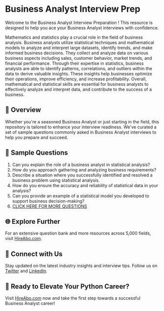 # Business Analyst Interview Prep

Welcome to the Business Analyst Interview Preparation ! This resource is designed to help you ace your Business Analyst interviews with confidence.

Mathematics and statistics play a crucial role in the field of business analysis. Business analysts utilize statistical techniques and mathematical models to analyze and interpret large datasets, identify trends, and make informed business decisions. They collect and analyze data on various business aspects including sales, customer behavior, market trends, and financial performance. Through their expertise in statistics, business analysts are able to identify patterns, correlations, and outliers within the data to derive valuable insights. These insights help businesses optimize their operations, improve efficiency, and increase profitability. Overall, mathematical and statistical skills are essential for business analysts to effectively analyze and interpret data, and contribute to the success of a business.

## 🚀 Overview

Whether you're a seasoned Business Analyst or just starting in the field, this repository is tailored to enhance your interview readiness. We've curated a set of sample questions commonly asked in Business Analyst interviews to help you prepare and succeed.

## 📝 Sample Questions

1. Can you explain the role of a business analyst in statistical analysis?
2. How do you approach gathering and analyzing business requirements?
3. Describe a situation where you successfully identified and resolved a business problem using statistical analysis.
4. How do you ensure the accuracy and reliability of statistical data in your analysis?
5. Can you provide an example of a statistical model you developed to support business decision-making?
6. [CLICK HERE FOR MORE QUESTIONS](https://hireabo.com/job/19_1_39/Business%20Analyst)

## 🌐 Explore Further

For an extensive question bank and more resources across 5,000 fields, visit [HireAbo.com](https://www.hireabo.com).

## 📱 Connect with Us

Stay updated on the latest industry insights and interview tips. Follow us on [Twitter](https://twitter.com/hireabo) and [LinkedIn](https://www.linkedin.com/in/hire-abo-3609972a8/).

## 🚀 Ready to Elevate Your Python Career?

Visit [HireAbo.com](https://www.hireabo.com) now and take the first step towards a successful Business Analyst career!